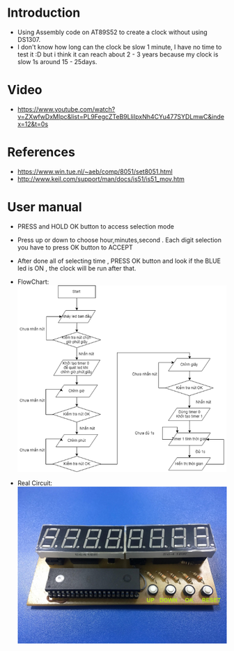 # Introduction
- Using Assembly code on AT89S52 to create a clock without using DS1307.
- I don't know how long can the clock be slow 1 minute, I have no time to test it :D but i think it can reach about 2 - 3 years because my clock is slow 1s around 15 - 25days.

# Video
- https://www.youtube.com/watch?v=ZXwfwDxMIpc&list=PL9FegcZTeB9LliIpxNh4CYu477SYDLmwC&index=12&t=0s

# References
- https://www.win.tue.nl/~aeb/comp/8051/set8051.html
- http://www.keil.com/support/man/docs/is51/is51_mov.htm

# User manual

- PRESS and HOLD OK button to access selection mode
- Press up or down to choose hour,minutes,second . Each digit selection you have to press OK button to ACCEPT 
- After done all of selecting time , PRESS OK button and look if the BLUE led is ON , the clock will be run after that.
- FlowChart:
![](FlowChart.png)


- Real Circuit: ![](ClockCircuit.jpg)

